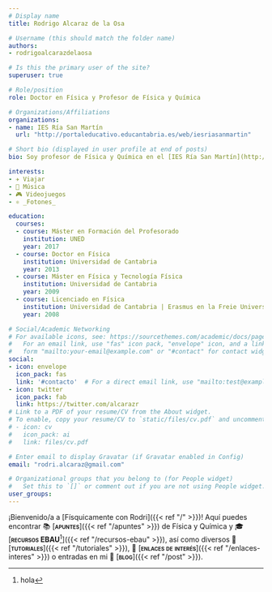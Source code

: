 ```yaml
---
# Display name
title: Rodrigo Alcaraz de la Osa

# Username (this should match the folder name)
authors:
- rodrigoalcarazdelaosa

# Is this the primary user of the site?
superuser: true

# Role/position
role: Doctor en Física y Profesor de Física y Química

# Organizations/Affiliations
organizations:
- name: IES Ría San Martín
  url: "http://portaleducativo.educantabria.es/web/iesriasanmartin"

# Short bio (displayed in user profile at end of posts)
bio: Soy profesor de Física y Química en el [IES Ría San Martín](http://portaleducativo.educantabria.es/web/iesriasanmartin) de Cantabria (España).

interests:
- ✈️ Viajar
- 🎸 Música
- 🎮 Videojuegos
- ⚛️ _Fotones_

education:
  courses:
  - course: Máster en Formación del Profesorado
    institution: UNED
    year: 2017
  - course: Doctor en Física
    institution: Universidad de Cantabria
    year: 2013
  - course: Máster en Física y Tecnología Física
    institution: Universidad de Cantabria
    year: 2009
  - course: Licenciado en Física
    institution: Universidad de Cantabria | Erasmus en la Freie Universität Berlin
    year: 2008

# Social/Academic Networking
# For available icons, see: https://sourcethemes.com/academic/docs/page-builder/#icons
#   For an email link, use "fas" icon pack, "envelope" icon, and a link in the
#   form "mailto:your-email@example.com" or "#contact" for contact widget.
social:
- icon: envelope
  icon_pack: fas
  link: '#contacto'  # For a direct email link, use "mailto:test@example.org".
- icon: twitter
  icon_pack: fab
  link: https://twitter.com/alcarazr
# Link to a PDF of your resume/CV from the About widget.
# To enable, copy your resume/CV to `static/files/cv.pdf` and uncomment the lines below.
# - icon: cv
#   icon_pack: ai
#   link: files/cv.pdf

# Enter email to display Gravatar (if Gravatar enabled in Config)
email: "rodri.alcaraz@gmail.com"

# Organizational groups that you belong to (for People widget)
#   Set this to `[]` or comment out if you are not using People widget.
user_groups:
---
```


¡Bienvenido/a a [Físquicamente con Rodri]({{< ref "/" >}})! Aquí puedes encontrar 📚 [<span style="font-variant:small-caps;">**apuntes**</span>]({{< ref "/apuntes" >}}) de Física y Química y 🎓 [<span style="font-variant:small-caps;">**recursos EBAU**</span>[^1]]({{< ref "/recursos-ebau" >}}), así como diversos 👐 [<span style="font-variant:small-caps;">**tutoriales**</span>]({{< ref "/tutoriales" >}}), 🔗 [<span style="font-variant:small-caps;">**enlaces de interés**</span>]({{< ref "/enlaces-interes" >}}) o entradas en mi 💬 [<span style="font-variant:small-caps;">**blog**</span>]({{< ref "/post" >}}).

[^1]: hola